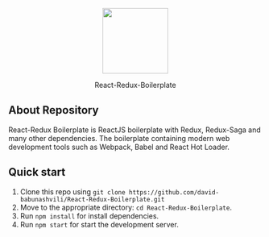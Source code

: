 <p align="center"><img src="https://cdn.worldvectorlogo.com/logos/react.svg" width="130"></p>
<p align="center">React-Redux-Boilerplate</p>

## About Repository

React-Redux Boilerplate is ReactJS boilerplate with Redux, Redux-Saga and many other dependencies. The boilerplate containing modern web development tools such as Webpack, Babel and React Hot Loader.

## Quick start

1. Clone this repo using `git clone https://github.com/david-babunashvili/React-Redux-Boilerplate.git`
2. Move to the appropriate directory: `cd React-Redux-Boilerplate`.
3. Run `npm install` for install dependencies.
4. Run `npm start` for start the development server.
